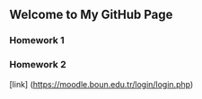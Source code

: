 ## Welcome to My GitHub Page


### Homework 1

### Homework 2


[link] (https://moodle.boun.edu.tr/login/login.php)
